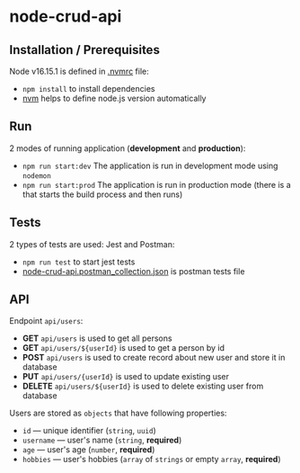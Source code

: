 # node-crud-api

## Installation / Prerequisites

Node v16.15.1 is defined in [.nvmrc](/.envrc) file:

- `npm install` to install dependencies
- [nvm](https://github.com/nvm-sh/nvm) helps to define node.js version automatically

## Run

2 modes of running application (**development** and **production**):

- `npm run start:dev` The application is run in development mode using `nodemon`
- `npm run start:prod` The application is run in production mode (there is a  that starts the build process and then runs)

## Tests

2 types of tests are used: Jest and Postman:

- `npm run test` to start jest tests
- [node-crud-api.postman_collection.json](/postman_collection.json) is postman tests file

## API

Endpoint `api/users`:

- **GET** `api/users` is used to get all persons
- **GET** `api/users/${userId}`  is used to get a person by id
- **POST** `api/users` is used to create record about new user and store it in database
- **PUT** `api/users/{userId}` is used to update existing user
- **DELETE** `api/users/${userId}` is used to delete existing user from database

Users are stored as `objects` that have following properties:

- `id` — unique identifier (`string`, `uuid`)
- `username` — user's name (`string`, **required**)
- `age` — user's age (`number`, **required**)
- `hobbies` — user's hobbies (`array` of `strings` or empty `array`, **required**)